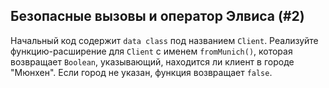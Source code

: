## Безопасные вызовы и оператор Элвиса (#2)

Начальный код содержит `data class` под названием `Client`. Реализуйте функцию-расширение для `Client` с именем `fromMunich()`, которая возвращает `Boolean`, указывающий, находится ли клиент в городе "Мюнхен". Если город не указан, функция возвращает `false`.
